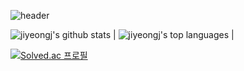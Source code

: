 ![header](https://capsule-render.vercel.app/api?type=wave&color=auto&height=200&section=header&text=Jiyeong%20Choe&fontSize=70&fontAlignY=30&fontColor=ffffff)

 ![jiyeongj's github stats](https://github-readme-stats.vercel.app/api?username=jiyeongj&show_icons=true&title_color=f6c32c&icon_color=f6c32c&text_color=9f9f9f&bg_color=151515&count_private=true) | ![jiyeongj's top languages](https://github-readme-stats.vercel.app/api/top-langs/?username=jiyeongj&show_icons=true&title_color=f6c32c&icon_color=f6c32c&text_color=9f9f9f&bg_color=151515&count_private=true&layout=compact) |
 
 
 [![Solved.ac
프로필](http://mazassumnida.wtf/api/v2/generate_badge?boj=0708jyc)](https://solved.ac/0708jyc)
 
<!--
**jiyeongj/jiyeongj** is a ✨ _special_ ✨ repository because its `README.md` (this file) appears on your GitHub profile.

Here are some ideas to get you started:

- 🔭 I’m currently working on ...
- 🌱 I’m currently learning ...
- 👯 I’m looking to collaborate on ...
- 🤔 I’m looking for help with ...
- 💬 Ask me about ...
- 📫 How to reach me: ...
- 😄 Pronouns: ...
- ⚡ Fun fact: ...
-->
